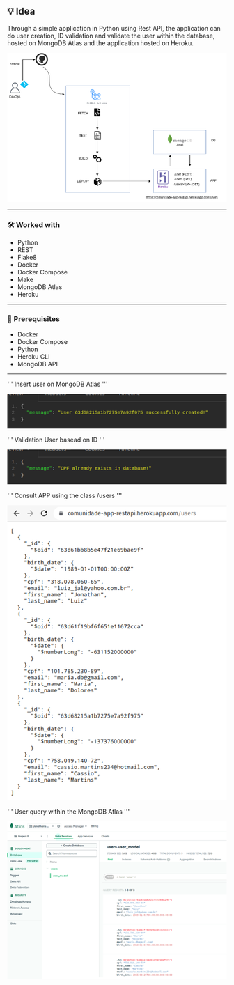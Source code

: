 ## 💡 Idea
Through a simple application in Python using Rest API, the application can do user creation, ID validation and validate the user within the database, hosted on MongoDB Atlas and the application hosted on Heroku.

![Screenshot](REST_API_Heroku.png)

---

### 🛠️ Worked with
* Python
* REST
* Flake8
* Docker
* Docker Compose
* Make
* MongoDB Atlas
* Heroku
---

### 🧾 Prerequisites
* Docker
* Docker Compose
* Python
* Heroku CLI
* MongoDB API
---

'''
Insert user on MongoDB Atlas
'''


![Screenshot](Screenshot/POST-User.png)


'''
Validation User basead on ID
'''


![Screenshot](Screenshot/validation-users.png)


'''
Consult APP using the class /users
'''


![Screenshot](Screenshot/app-heroku1.png)



'''
User query within the MongoDB Atlas
'''


![Screenshot](Screenshot/mongodb-atlas1.png)